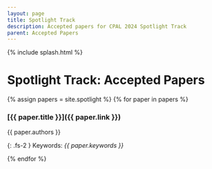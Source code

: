 ```yaml
---
layout: page
title: Spotlight Track
description: Accepted papers for CPAL 2024 Spotlight Track
parent: Accepted Papers
---
```


{% include splash.html %}

# Spotlight Track: Accepted Papers

{% assign papers = site.spotlight %}
{% for paper in papers %}

### [{{ paper.title }}]({{ paper.link }})
{{ paper.authors }}

{: .fs-2 }
Keywords: *{{ paper.keywords }}*

{% endfor %}
